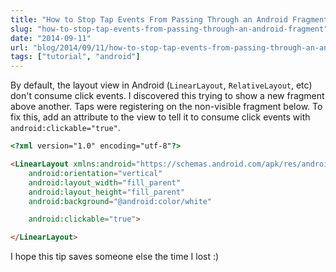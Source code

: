 ```yaml
---
title: "How to Stop Tap Events From Passing Through an Android Fragment"
slug: "how-to-stop-tap-events-from-passing-through-an-android-fragment"
date: "2014-09-11"
url: "blog/2014/09/11/how-to-stop-tap-events-from-passing-through-an-android-fragment.html"
tags: ["tutorial", "android"]
---
```


By default, the layout view in Android (`LinearLayout`, `RelativeLayout`, etc) don't consume click events. I discovered this trying to show a new fragment above another. Taps were registering on the non-visible fragment below. To fix this, add an attribute to the view to tell it to consume click events with `android:clickable="true"`.

```html
<?xml version="1.0" encoding="utf-8"?>

<LinearLayout xmlns:android="https://schemas.android.com/apk/res/android"
    android:orientation="vertical"
    android:layout_width="fill_parent"
    android:layout_height="fill_parent"
    android:background="@android:color/white"

    android:clickable="true">

</LinearLayout>
```

I hope this tip saves someone else the time I lost :)


